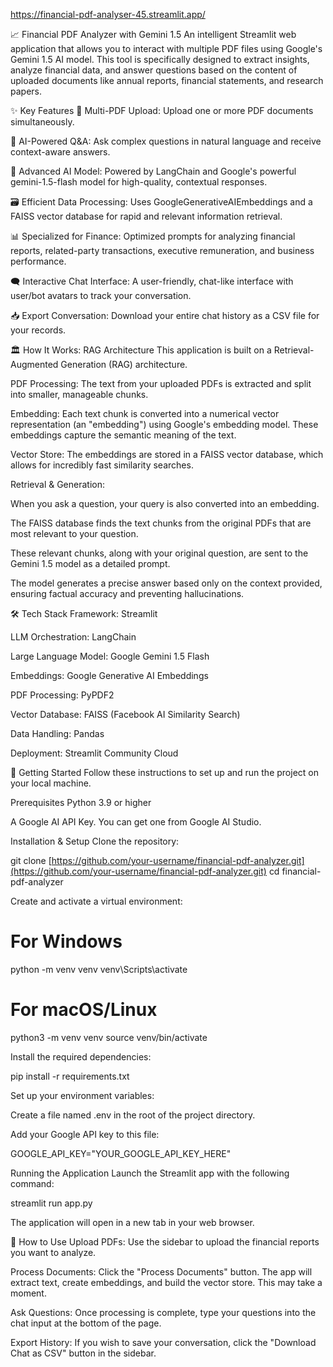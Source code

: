 https://financial-pdf-analyser-45.streamlit.app/

📈 Financial PDF Analyzer with Gemini 1.5
An intelligent Streamlit web application that allows you to interact with multiple PDF files using Google's Gemini 1.5 AI model. This tool is specifically designed to extract insights, analyze financial data, and answer questions based on the content of uploaded documents like annual reports, financial statements, and research papers.

✨ Key Features
📄 Multi-PDF Upload: Upload one or more PDF documents simultaneously.

🤖 AI-Powered Q&A: Ask complex questions in natural language and receive context-aware answers.

🧠 Advanced AI Model: Powered by LangChain and Google's powerful gemini-1.5-flash model for high-quality, contextual responses.

🗃️ Efficient Data Processing: Uses GoogleGenerativeAIEmbeddings and a FAISS vector database for rapid and relevant information retrieval.

📊 Specialized for Finance: Optimized prompts for analyzing financial reports, related-party transactions, executive remuneration, and business performance.

🗨️ Interactive Chat Interface: A user-friendly, chat-like interface with user/bot avatars to track your conversation.

📥 Export Conversation: Download your entire chat history as a CSV file for your records.

🏛️ How It Works: RAG Architecture
This application is built on a Retrieval-Augmented Generation (RAG) architecture.

PDF Processing: The text from your uploaded PDFs is extracted and split into smaller, manageable chunks.

Embedding: Each text chunk is converted into a numerical vector representation (an "embedding") using Google's embedding model. These embeddings capture the semantic meaning of the text.

Vector Store: The embeddings are stored in a FAISS vector database, which allows for incredibly fast similarity searches.

Retrieval & Generation:

When you ask a question, your query is also converted into an embedding.

The FAISS database finds the text chunks from the original PDFs that are most relevant to your question.

These relevant chunks, along with your original question, are sent to the Gemini 1.5 model as a detailed prompt.

The model generates a precise answer based only on the context provided, ensuring factual accuracy and preventing hallucinations.

🛠️ Tech Stack
Framework: Streamlit

LLM Orchestration: LangChain

Large Language Model: Google Gemini 1.5 Flash

Embeddings: Google Generative AI Embeddings

PDF Processing: PyPDF2

Vector Database: FAISS (Facebook AI Similarity Search)

Data Handling: Pandas

Deployment: Streamlit Community Cloud

🚀 Getting Started
Follow these instructions to set up and run the project on your local machine.

Prerequisites
Python 3.9 or higher

A Google AI API Key. You can get one from Google AI Studio.

Installation & Setup
Clone the repository:

git clone [https://github.com/your-username/financial-pdf-analyzer.git](https://github.com/your-username/financial-pdf-analyzer.git)
cd financial-pdf-analyzer

Create and activate a virtual environment:

# For Windows
python -m venv venv
venv\Scripts\activate

# For macOS/Linux
python3 -m venv venv
source venv/bin/activate

Install the required dependencies:

pip install -r requirements.txt

Set up your environment variables:

Create a file named .env in the root of the project directory.

Add your Google API key to this file:

GOOGLE_API_KEY="YOUR_GOOGLE_API_KEY_HERE"

Running the Application
Launch the Streamlit app with the following command:

streamlit run app.py

The application will open in a new tab in your web browser.

📖 How to Use
Upload PDFs: Use the sidebar to upload the financial reports you want to analyze.

Process Documents: Click the "Process Documents" button. The app will extract text, create embeddings, and build the vector store. This may take a moment.

Ask Questions: Once processing is complete, type your questions into the chat input at the bottom of the page.

Export History: If you wish to save your conversation, click the "Download Chat as CSV" button in the sidebar.
